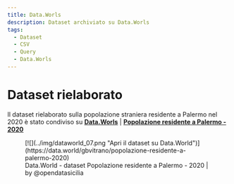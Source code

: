 ```yaml
---
title: Data.Worls
description: Dataset archiviato su Data.Worls
tags:
  - Dataset
  - CSV
  - Query
  - Data.Worls
---
```


# Dataset rielaborato

Il dataset rielaborato sulla popolazione straniera residente a Palermo nel 2020 è stato condiviso su **[Data.Worls](https://data.world/gbvitrano/popolazione-residente-a-palermo-2020)** | **[Popolazione residente a Palermo - 2020](https://data.world/gbvitrano/popolazione-residente-a-palermo-2020)** <br>

<figure markdown>
[![](../img/dataworld_07.png "Apri il dataset su Data.World")](https://data.world/gbvitrano/popolazione-residente-a-palermo-2020)
  <figcaption>Data.World - dataset Popolazione residente a Palermo - 2020 | by @opendatasicilia</figcaption>
</figure>

